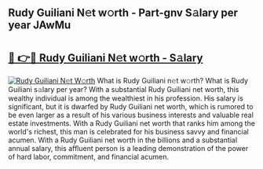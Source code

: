 ## Rudy Guiliani N𝚎t w𝚘rth - Part-gnv S𝚊lary per year JAwMu

# <h2><a href="http://gc0fwuk.nevu.top/?p=Rudy+Guiliani">🔗 👉🔴 Rudy Guiliani N𝚎t w𝚘rth - S𝚊lary</a></h2>

[![Rudy Guiliani N𝚎t W𝚘rth](https://i.imgur.com/Oavwk0R.jpeg)](http://gc0fwuk.nevu.top/?p=Rudy+Guiliani)
What is Rudy Guiliani n𝚎t w𝚘rth? What is Rudy Guiliani s𝚊lary per year?
With a substantial Rudy Guiliani net worth, this wealthy individual is among the wealthiest in his profession. His salary is significant, but it is dwarfed by Rudy Guiliani net worth, which is rumored to be even larger as a result of his various business interests and valuable real estate investments. With a Rudy Guiliani net worth that ranks him among the world's richest, this man is celebrated for his business savvy and financial acumen. With a Rudy Guiliani net worth in the billions and a substantial annual salary, this affluent person is a leading demonstration of the power of hard labor, commitment, and financial acumen.
